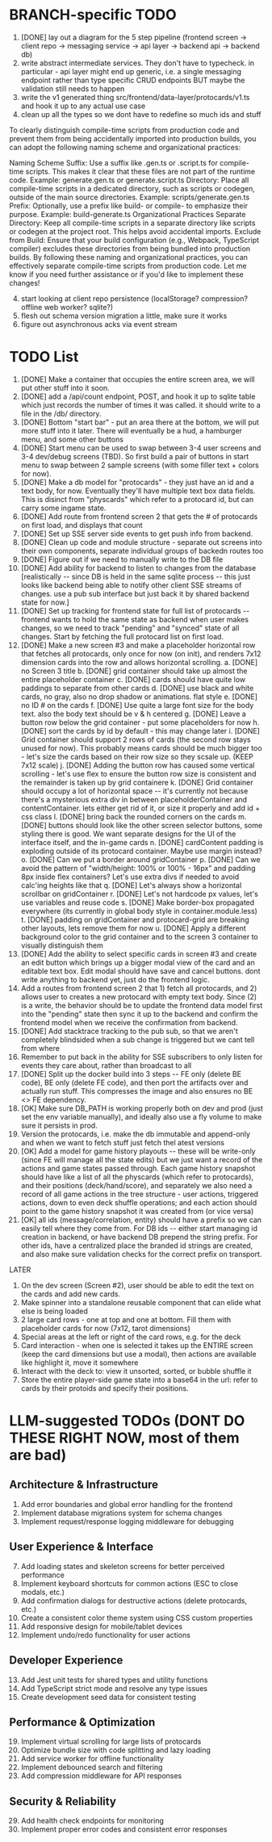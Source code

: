 # BRANCH-specific TODO

1. [DONE] lay out a diagram for the 5 step pipeline (frontend screen -> client repo -> messaging service -> api layer -> backend api -> backend db)
2. write abstract intermediate services. They don't have to typecheck. in particular - api layer might end up generic, i.e. a single messaging endpoint rather than type specific CRUD endpoints BUT maybe the validation still needs to happen
2. write the v1 generated thing src/frontend/data-layer/protocards/v1.ts and hook it up to any actual use case
3. clean up all the types so we dont have to redefine so much ids and stuff

To clearly distinguish compile-time scripts from production code and prevent them from being accidentally imported into production builds, you can adopt the following naming scheme and organizational practices:

Naming Scheme
Suffix: Use a suffix like .gen.ts or .script.ts for compile-time scripts. This makes it clear that these files are not part of the runtime code.
Example: generate.gen.ts or generate.script.ts
Directory: Place all compile-time scripts in a dedicated directory, such as scripts or codegen, outside of the main source directories.
Example: scripts/generate.gen.ts
Prefix: Optionally, use a prefix like build- or compile- to emphasize their purpose.
Example: build-generate.ts
Organizational Practices
Separate Directory: Keep all compile-time scripts in a separate directory like scripts or codegen at the project root. This helps avoid accidental imports.
Exclude from Build: Ensure that your build configuration (e.g., Webpack, TypeScript compiler) excludes these directories from being bundled into production builds.
By following these naming and organizational practices, you can effectively separate compile-time scripts from production code. Let me know if you need further assistance or if you'd like to implement these changes!



4. start looking at client repo persistence (localStorage? compression? offline web worker? sqlite?)
5. flesh out schema version migration a little, make sure it works
6. figure out asynchronous acks via event stream


# TODO List

1. [DONE] Make a container that occupies the entire screen area, we will put other stuff into it soon.
2. [DONE] add a /api/count endpoint, POST, and hook it up to sqlite table which just records the number of times it was called. it should write to a file in the /db/ directory.
3. [DONE] Bottom "start bar" - put an area there at the bottom, we will put more stuff into it later. There will eventually be a hud, a hamburger menu, and some other buttons
4. [DONE] Start menu can be used to swap between 3-4 user screens and 3-4 dev/debug screens (TBD). So first build a pair of buttons in start menu to swap between 2 sample screens (with some filler text + colors for now).
5. [DONE] Make a db model for "protocards" - they just have an id and a text body, for now. Eventually they'll have multiple text box data fields. This is disinct from "physcards" which refer to a protocard id, but can carry some ingame state.
6. [DONE] Add route from frontend screen 2 that gets the # of protocards on first load, and displays that count
7. [DONE] Set up SSE server side events to get push info from backend.
8. [DONE] Clean up code and module structure - separate out screens into their own components, separate individual groups of backedn routes too
9. [DONE] Figure out if we need to manually write to the DB file
10. [DONE] Add ability for backend to listen to changes from the database [realistically -- since DB is held in the same sqlite process -- this just looks like backend being able to notify other client SSE streams of changes. use a pub sub interface but just back it by shared backend state for now.]
11. [DONE] Set up tracking for frontend state for full list of protocards -- frontend wants to hold the same state as backend when user makes changes, so we need to track "pending" and "synced" state of all changes. Start by fetching the full protocard list on first load.
12. [DONE] Make a new screen #3 and make a placeholder horizontal row that fetches all protocards, only once for now (on init), and renders 7x12 dimension cards into the row and allows horizontal scrolling.
    a. [DONE] no Screen 3 title
    b. [DONE] grid container should take up almost the entire placeholder container
    c. [DONE] cards should have quite low paddings to separate from other cards
    d. [DONE] use black and white cards, no gray, also no drop shadow or animations. flat style
    e. [DONE] no ID # on the cards
    f. [DONE] Use quite a large font size for the body text. also the body text should be v & h centered
    g. [DONE] Leave a button row below the grid container - put some placeholders for now
    h. [DONE] sort the cards by id by default - this may change later
    i. [DONE] Grid container should support 2 rows of cards (the second row stays unused for now). This probably means cards should be much bigger too - let's size the cards based on their row size so they scsale up. (KEEP 7x12 scale)
    j. [DONE] Adding the button row has caused some vertical scrolling - let's use flex to ensure the button row size is consistent and the remainder is taken up by grid containere
    k. [DONE] Grid container should occupy a lot of horizontal space -- it's currently not because there's a mysterious extra div in between placeholderContainer and contentContainer. lets either get rid of it, or size it properly and add id + css class
    l. [DONE] bring back the rounded corners on the cards
    m. [DONE] buttons should look like the other screen selector buttons, some styling there is good. We want separate designs for the UI of the interface itself, and the in-game cards
    n. [DONE] cardContent padding is exploding outside of its protocard container. Maybe use margin instead?
    o. [DONE] Can we put a border around gridContainer
    p. [DONE] Can we avoid the pattern of "width/height: 100% or 100% - 16px" and padding 8px inside flex containers? Let's use extra divs if needed to avoid calc'ing heights like that
    q. [DONE] Let's always show a horizontal scrollbar on gridContainer
    r. [DONE] Let's not hardcode px values, let's use variables and reuse code
    s. [DONE] Make border-box propagated everywhere (its currently in global body style in container.module.less)
    t. [DONE] padding on gridContainer and protocard-grid are breaking other layouts, lets remove them for now
    u. [DONE] Apply a different background color to the grid container and to the screen 3 container to visually distinguish them
13. [DONE] Add the ability to select specific cards in screen #3 and create an edit button which brings up a bigger modal view of the card and an editable text box. Edit modal should have save and cancel buttons. dont write anything to backend yet, just do the frontend logic.
14. Add a routes from frontend screen 2 that 1) fetch all protocards, and 2) allows user to creates a new protocard with empty text body. Since (2) is a write, the behavior should be to update the frontend data model first into the "pending" state then sync it up to the backend and confirm the frontend model when we receive the confirmation from backend.
15. [DONE] Add stacktrace tracking to the pub sub, so that we aren't completely blindsided when a sub change is triggered but we cant tell from where
16. Remember to put back in the ability for SSE subscribers to only listen for events they care about, rather than broadcast to all
17. [DONE] Split up the docker build into 3 steps -- FE only (delete BE code), BE only (delete FE code), and then port the artifacts over and actually run stuff. This compresses the image and also ensures no BE <> FE dependency.
18. [OK] Make sure DB_PATH is working properly both on dev and prod (just set the env variable manually), and ideally also use a fly volume to make sure it persists in prod.
19. Version the protocards, i.e. make the db immutable and append-only and when we want to fetch stuff just fetch thel atest versions
20. [OK] Add a model for game history playouts -- these will be write-only (since FE will manage all the state edits) but we just want a record of the actions and game states passed through. Each game history snapshot should have like a list of all the physcards (which refer to protocards), and their positions (deck/hand/score), and separately we also need a record of all game actions in the tree structure - user actions, triggered actions, down to even deck shuffle operations; and each action should point to the game history snapshot it was created from (or vice versa)
21. [OK] all ids (message/correlation, entity) should have a prefix so we can easily tell where they come from. For DB ids -- either start managing id creation in backend, or have backend DB prepend the string prefix. For other ids, have a centralized place the branded id strings are created, and also make sure validation checks for the correct prefix on transport.

LATER

1. On the dev screen (Screen #2), user should be able to edit the text on the cards and add new cards.
2. Make spinner into a standalone reusable component that can elide what else is being loaded
3. 2 large card rows - one at top and one at bottom. Fill them with placeholder cards for now (7x12, tarot dimensions)
4. Special areas at the left or right of the card rows, e.g. for the deck
5. Card interaction - when one is selected it takes up the ENTIRE screen (keep the card dimensions but use a modal), then actions are available like highlight it, move it somewhere
6. Interact with the deck to: view it unsorted, sorted, or bubble shuffle it
7. Store the entire player-side game state into a base64 in the url: refer to cards by their protoids and specify their positions.

# LLM-suggested TODOs (DONT DO THESE RIGHT NOW, most of them are bad)

## Architecture & Infrastructure

1. Add error boundaries and global error handling for the frontend
2. Implement database migrations system for schema changes
3. Implement request/response logging middleware for debugging

## User Experience & Interface

7. Add loading states and skeleton screens for better perceived performance
8. Implement keyboard shortcuts for common actions (ESC to close modals, etc.)
9. Add confirmation dialogs for destructive actions (delete protocards, etc.)
10. Create a consistent color theme system using CSS custom properties
11. Add responsive design for mobile/tablet devices
12. Implement undo/redo functionality for user actions

## Developer Experience

13. Add Jest unit tests for shared types and utility functions
14. Add TypeScript strict mode and resolve any type issues
15. Create development seed data for consistent testing

## Performance & Optimization

19. Implement virtual scrolling for large lists of protocards
20. Optimize bundle size with code splitting and lazy loading
21. Add service worker for offline functionality
22. Implement debounced search and filtering
23. Add compression middleware for API responses

## Security & Reliability

29. Add health check endpoints for monitoring
30. Implement proper error codes and consistent error responses
